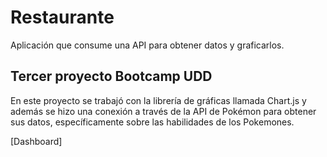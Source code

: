 # Restaurante

Aplicación que consume una API para obtener datos y graficarlos.

## Tercer proyecto Bootcamp UDD

En este proyecto se trabajó con la librería de gráficas llamada Chart.js y además se hizo una conexión a través de la API de Pokémon para obtener sus datos, específicamente sobre las habilidades de los Pokemones.

[Dashboard]